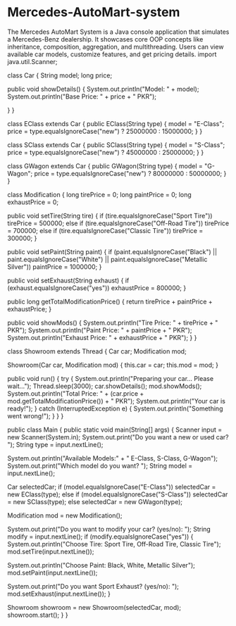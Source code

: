 # Mercedes-AutoMart-system
The Mercedes AutoMart System is a Java console application that simulates a Mercedes-Benz dealership. It showcases core OOP concepts like inheritance, composition, aggregation, and multithreading. Users can view available car models, customize features, and get pricing details.
import java.util.Scanner;

class Car {
String model;
long price;

public void showDetails() {
System.out.println("Model: " + model);
System.out.println("Base Price: " + price + " PKR");

 }
}

class EClass extends Car {
public EClass(String type) {
model = "E-Class";
price = type.equalsIgnoreCase("new") ? 25000000 : 15000000;
}
}

class SClass extends Car {
public SClass(String type) {
model = "S-Class";
price = type.equalsIgnoreCase("new") ? 45000000 : 25000000;
}
}

class GWagon extends Car {
public GWagon(String type) {
model = "G-Wagon";
price = type.equalsIgnoreCase("new") ? 80000000 : 50000000;
}
}



class Modification {
long tirePrice = 0;
long paintPrice = 0;
long exhaustPrice = 0;

public void setTire(String tire) {
if (tire.equalsIgnoreCase("Sport Tire")) tirePrice = 500000;
else if (tire.equalsIgnoreCase("Off-Road Tire")) tirePrice = 700000;
else if (tire.equalsIgnoreCase("Classic Tire")) tirePrice = 300000;
}

public void setPaint(String paint) {
if (paint.equalsIgnoreCase("Black") || paint.equalsIgnoreCase("White") || paint.equalsIgnoreCase("Metallic Silver"))
paintPrice = 1000000;
}

public void setExhaust(String exhaust) {
if (exhaust.equalsIgnoreCase("yes")) exhaustPrice = 800000;
}

public long getTotalModificationPrice() {
return tirePrice + paintPrice + exhaustPrice;
 }

 public void showMods() {
 System.out.println("Tire Price: " + tirePrice + " PKR");
 System.out.println("Paint Price: " + paintPrice + " PKR");
 System.out.println("Exhaust Price: " + exhaustPrice + " PKR");
    }
}





class Showroom extends Thread {
Car car;
Modification mod;

Showroom(Car car, Modification mod) {
this.car = car;
this.mod = mod;
}

public void run() {
try {
System.out.println("Preparing your car... Please wait...");
Thread.sleep(3000);
car.showDetails();
mod.showMods();
System.out.println("Total Price: " + (car.price + mod.getTotalModificationPrice()) + " PKR");
System.out.println("Your car is ready!");
}
catch
(InterruptedException e) {
System.out.println("Something went wrong!");
}
}
}

public class Main {
public static void main(String[] args) {
Scanner input = new Scanner(System.in);
System.out.print("Do you want a new or used car? ");
String type = input.nextLine();

System.out.println("Available Models:" + " E-Class, S-Class, G-Wagon");
System.out.print("Which model do you want? ");
String model = input.nextLine();

Car selectedCar;
if (model.equalsIgnoreCase("E-Class")) selectedCar = new EClass(type);
else if (model.equalsIgnoreCase("S-Class")) selectedCar = new SClass(type);
else selectedCar = new GWagon(type);

Modification mod = new Modification();

System.out.print("Do you want to modify your car? (yes/no): ");
String modify = input.nextLine();
if (modify.equalsIgnoreCase("yes")) {
System.out.println("Choose Tire: Sport Tire, Off-Road Tire, Classic Tire");
mod.setTire(input.nextLine());

System.out.println("Choose Paint: Black, White, Metallic Silver");
mod.setPaint(input.nextLine());

System.out.print("Do you want Sport Exhaust? (yes/no): ");
mod.setExhaust(input.nextLine());
}



 Showroom showroom = new Showroom(selectedCar, mod);
   showroom.start();
    }
}


